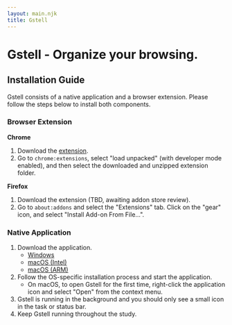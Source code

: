 ```yaml
---
layout: main.njk
title: Gstell
---
```


# Gstell - Organize your browsing.

## Installation Guide
Gstell consists of a native application and a browser extension. Please follow the steps below to install both components.

###  Browser Extension

**Chrome**
1. Download the [extension](https://seafile.ifi.uzh.ch/f/bb228e290dc84ac1b777/?dl=1).
2. Go to `chrome:extensions`, select "load unpacked" (with developer mode enabled), and then select the downloaded and unzipped extension folder.

**Firefox**
1. Download the extension (TBD, awaiting addon store review).
2. Go to `about:addons` and select the "Extensions" tab. Click on the "gear" icon, and select "Install Add-on From File...".

### Native Application
1. Download the application.
   - [Windows](https://seafile.ifi.uzh.ch/f/d283a94796f746cbbacf/?dl=1)
   - [macOS (Intel)](https://seafile.ifi.uzh.ch/f/2d76f341249c4c68a2c0/?dl=1)
   - [macOS (ARM)](https://seafile.ifi.uzh.ch/f/0c6b6082af094ec69caa/?dl=1)
2. Follow the OS-specific installation process and start the application.
   - On macOS, to open Gstell for the first time, right-click the application icon and select "Open" from the context menu.
3. Gstell is running in the background and you should only see a small icon in the task or status bar. 
4. Keep Gstell running throughout the study.
